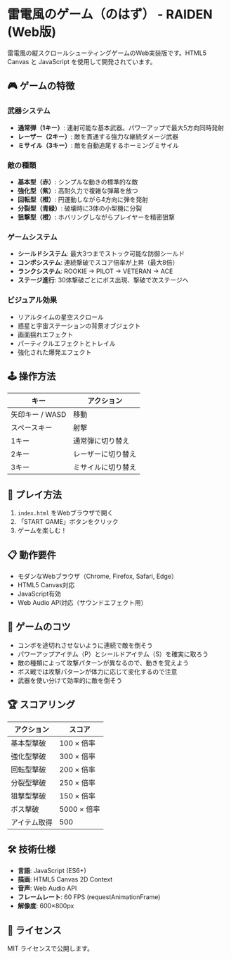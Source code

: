 # 雷電風のゲーム（のはず） - RAIDEN (Web版)

雷電風の縦スクロールシューティングゲームのWeb実装版です。HTML5 Canvas と JavaScript を使用して開発されています。

## 🎮 ゲームの特徴

### 武器システム
- **通常弾（1キー）**: 連射可能な基本武器。パワーアップで最大5方向同時発射
- **レーザー（2キー）**: 敵を貫通する強力な継続ダメージ武器
- **ミサイル（3キー）**: 敵を自動追尾するホーミングミサイル

### 敵の種類
- **基本型（赤）**: シンプルな動きの標準的な敵
- **強化型（紫）**: 高耐久力で複雑な弾幕を放つ
- **回転型（橙）**: 円運動しながら4方向に弾を発射
- **分裂型（青緑）**: 破壊時に3体の小型機に分裂
- **狙撃型（橙）**: ホバリングしながらプレイヤーを精密狙撃

### ゲームシステム
- **シールドシステム**: 最大3つまでストック可能な防御シールド
- **コンボシステム**: 連続撃破でスコア倍率が上昇（最大8倍）
- **ランクシステム**: ROOKIE → PILOT → VETERAN → ACE
- **ステージ進行**: 30体撃破ごとにボス出現、撃破で次ステージへ

### ビジュアル効果
- リアルタイムの星空スクロール
- 惑星と宇宙ステーションの背景オブジェクト
- 画面揺れエフェクト
- パーティクルエフェクトとトレイル
- 強化された爆発エフェクト

## 🕹️ 操作方法

| キー | アクション |
|------|-----------|
| 矢印キー / WASD | 移動 |
| スペースキー | 射撃 |
| 1キー | 通常弾に切り替え |
| 2キー | レーザーに切り替え |
| 3キー | ミサイルに切り替え |

## 🚀 プレイ方法

1. `index.html` をWebブラウザで開く
2. 「START GAME」ボタンをクリック
3. ゲームを楽しむ！

## 📋 動作要件

- モダンなWebブラウザ（Chrome, Firefox, Safari, Edge）
- HTML5 Canvas対応
- JavaScript有効
- Web Audio API対応（サウンドエフェクト用）

## 🎯 ゲームのコツ

- コンボを途切れさせないように連続で敵を倒そう
- パワーアップアイテム（P）とシールドアイテム（S）を確実に取ろう
- 敵の種類によって攻撃パターンが異なるので、動きを覚えよう
- ボス戦では攻撃パターンが体力に応じて変化するので注意
- 武器を使い分けて効率的に敵を倒そう

## 🏆 スコアリング

| アクション | スコア |
|-----------|--------|
| 基本型撃破 | 100 × 倍率 |
| 強化型撃破 | 300 × 倍率 |
| 回転型撃破 | 200 × 倍率 |
| 分裂型撃破 | 250 × 倍率 |
| 狙撃型撃破 | 150 × 倍率 |
| ボス撃破 | 5000 × 倍率 |
| アイテム取得 | 500 |

## 🛠️ 技術仕様

- **言語**: JavaScript (ES6+)
- **描画**: HTML5 Canvas 2D Context
- **音声**: Web Audio API
- **フレームレート**: 60 FPS (requestAnimationFrame)
- **解像度**: 600×800px

## 📝 ライセンス

MIT ライセンスで公開します。
